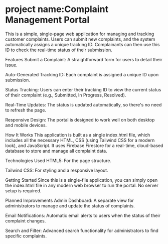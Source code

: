 # project name:Complaint Management Portal
This is a simple, single-page web application for managing and tracking customer complaints. Users can submit new complaints, and the system automatically assigns a unique tracking ID. Complainants can then use this ID to check the real-time status of their submission.

Features
Submit a Complaint: A straightforward form for users to detail their issue.

Auto-Generated Tracking ID: Each complaint is assigned a unique ID upon submission.

Status Tracking: Users can enter their tracking ID to view the current status of their complaint (e.g., Submitted, In Progress, Resolved).

Real-Time Updates: The status is updated automatically, so there's no need to refresh the page.

Responsive Design: The portal is designed to work well on both desktop and mobile devices.

How It Works
This application is built as a single index.html file, which includes all the necessary HTML, CSS (using Tailwind CSS for a modern look), and JavaScript. It uses Firebase Firestore for a real-time, cloud-based database to store and manage all complaint data.

Technologies Used
HTML5: For the page structure.

Tailwind CSS: For styling and a responsive layout.

Getting Started
Since this is a single-file application, you can simply open the index.html file in any modern web browser to run the portal. No server setup is required.

Planned Improvements
Admin Dashboard: A separate view for administrators to manage and update the status of complaints.

Email Notifications: Automatic email alerts to users when the status of their complaint changes.

Search and Filter: Advanced search functionality for administrators to find specific complaints.
